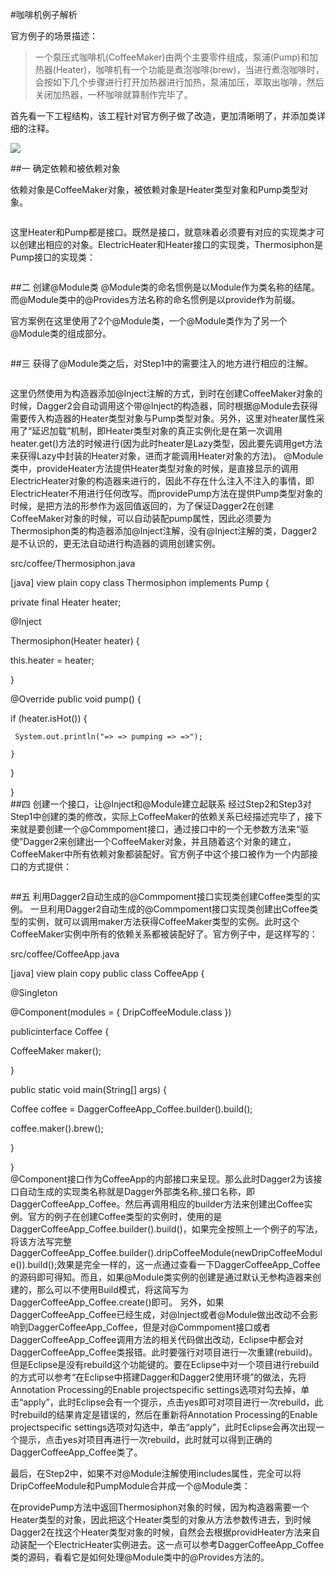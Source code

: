#咖啡机例子解析

官方例子的场景描述：
>一个泵压式咖啡机(CoffeeMaker)由两个主要零件组成，泵浦(Pump)和加热器(Heater)，咖啡机有一个功能是煮泡咖啡(brew)，当进行煮泡咖啡时，会按如下几个步骤进行打开加热器进行加热，泵浦加压，萃取出咖啡，然后关闭加热器，一杯咖啡就算制作完毕了。

首先看一下工程结构，该工程针对官方例子做了改造，更加清晰明了，并添加类详细的注释。

![](https://github.com/guoxiaoxing/google-dagger-bset-practice/blob/master/image/coffee-project.png)

##一 确定依赖和被依赖对象

依赖对象是CoffeeMaker对象，被依赖对象是Heater类型对象和Pump类型对象。

```java

```


这里Heater和Pump都是接口。既然是接口，就意味着必须要有对应的实现类才可以创建出相应的对象。ElectricHeater和Heater接口的实现类，Thermosiphon是Pump接口的实现类：

```java
```


##二 创建@Module类
@Module类的命名惯例是以Module作为类名称的结尾。而@Module类中的@Provides方法名称的命名惯例是以provide作为前缀。

官方案例在这里使用了2个@Module类，一个@Module类作为了另一个@Module类的组成部分。

```java
```

##三 获得了@Module类之后，对Step1中的需要注入的地方进行相应的注解。

```java
```

这里仍然使用为构造器添加@Inject注解的方式，到时在创建CoffeeMaker对象的时候，Dagger2会自动调用这个带@Inject的构造器，同时根据@Module去获得需要传入构造器的Heater类型对象与Pump类型对象。另外，这里对heater属性采用了“延迟加载”机制，即Heater类型对象的真正实例化是在第一次调用heater.get()方法的时候进行(因为此时heater是Lazy<Heater>类型，因此要先调用get方法来获得Lazy<Heater>中封装的Heater对象，进而才能调用Heater对象的方法)。
@Module类中，provideHeater方法提供Heater类型对象的时候，是直接显示的调用ElectricHeater对象的构造器来进行的，因此不存在什么注入不注入的事情，即ElectricHeater不用进行任何改写。而providePump方法在提供Pump类型对象的时候，是把方法的形参作为返回值返回的，为了保证Dagger2在创建CoffeeMaker对象的时候，可以自动装配pump属性，因此必须要为Thermosiphon类的构造器添加@Inject注解，没有@Inject注解的类，Dagger2是不认识的，更无法自动进行构造器的调用创建实例。

src/coffee/Thermosiphon.java

[java] view plain copy
class Thermosiphon implements Pump {  
  
 private final Heater heater;  
  
 @Inject  
  
 Thermosiphon(Heater heater) {  
  
   this.heater = heater;  
  
  }  
  
   
  
 @Override public void pump() {  
  
   if (heater.isHot()) {  
  
     System.out.println("=> => pumping => =>");  
  
    }  
  
  }  
  
}  
##四 创建一个接口，让@Inject和@Module建立起联系
经过Step2和Step3对Step1中创建的类的修改，实际上CoffeeMaker的依赖关系已经描述完毕了，接下来就是要创建一个@Commpoment接口，通过接口中的一个无参数方法来“驱使”Dagger2来创建出一个CoffeeMaker对象，并且随着这个对象的建立，CoffeeMaker中所有依赖对象都装配好。官方例子中这个接口被作为一个内部接口的方式提供：

```java
```

##五 利用Dagger2自动生成的@Commpoment接口实现类创建Coffee类型的实例。
一旦利用Dagger2自动生成的@Commpoment接口实现类创建出Coffee类型的实例，就可以调用maker方法获得CoffeeMaker类型的实例。此时这个CoffeeMaker实例中所有的依赖关系都被装配好了。官方例子中，是这样写的：

src/coffee/CoffeeApp.java

[java] view plain copy
public class CoffeeApp {  
  
 @Singleton  
  
 @Component(modules = { DripCoffeeModule.class })  
  
  publicinterface Coffee {  
  
   CoffeeMaker maker();  
  
  }  
  
 public static void main(String[] args) {  
  
   Coffee coffee = DaggerCoffeeApp_Coffee.builder().build();  
  
   coffee.maker().brew();  
  
  }  
  
}  
@Component接口作为CoffeeApp的内部接口来呈现。那么此时Dagger2为该接口自动生成的实现类名称就是Dagger外部类名称_接口名称，即DaggerCoffeeApp_Coffee。然后再调用相应的builder方法来创建出Coffee实例。官方的例子在创建Coffee类型的实例时，使用的是DaggerCoffeeApp_Coffee.builder().build()，如果完全按照上一个例子的写法，将该方法写完整DaggerCoffeeApp_Coffee.builder().dripCoffeeModule(newDripCoffeeModule()).build();效果是完全一样的，这一点通过查看一下DaggerCoffeeApp_Coffee的源码即可得知。而且，如果@Module类实例的创建是通过默认无参构造器来创建的，那么可以不使用Build模式，将这简写为DaggerCoffeeApp_Coffee.create()即可。
另外，如果DaggerCoffeeApp_Coffee已经生成，对@Inject或者@Module做出改动不会影响到DaggerCoffeeApp_Coffee，但是对@Commpoment接口或者DaggerCoffeeApp_Coffee调用方法的相关代码做出改动，Eclipse中都会对DaggerCoffeeApp_Coffee类报错。此时要强行对项目进行一次重建(rebuild)。但是Eclipse是没有rebuild这个功能键的。要在Eclipse中对一个项目进行rebuild的方式可以参考“在Eclipse中搭建Dagger和Dagger2使用环境”的做法，先将Annotation Processing的Enable projectspecific settings选项对勾去掉，单击“apply”，此时Eclipse会有一个提示，点击yes即可对项目进行一次rebuild，此时rebuild的结果肯定是错误的，然后在重新将Annotation Processing的Enable projectspecific settings选项对勾选中，单击“apply”，此时Eclipse会再次出现一个提示，点击yes对项目再进行一次rebuild，此时就可以得到正确的DaggerCoffeeApp_Coffee类了。

最后，在Step2中，如果不对@Module注解使用includes属性，完全可以将DripCoffeeModule和PumpModule合并成一个@Module类：


在providePump方法中返回Thermosiphon对象的时候，因为构造器需要一个Heater类型的对象，因此把这个Heater类型的对象从方法参数传进去，到时候Dagger2在找这个Heater类型对象的时候，自然会去根据providHeater方法来自动装配一个ElectricHeater实例进去。这一点可以参考DaggerCoffeeApp_Coffee类的源码，看看它是如何处理@Module类中的@Provides方法的。
